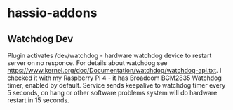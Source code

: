 # hassio-addons

## Watchdog Dev
Plugin activates /dev/watchdog - hardware watchdog device to restart server on no responce. For details about watchdog see https://www.kernel.org/doc/Documentation/watchdog/watchdog-api.txt.
I checked it with my Raspberry Pi 4 - it has Broadcom BCM2835 Watchdog timer, enabled by default.
Service sends keepalive to watchdog timer every 5 seconds, on hang or other software problems system will do hardware restart in 15 seconds.
